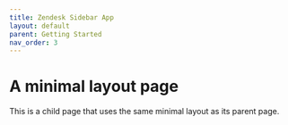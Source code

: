 ```yaml
---
title: Zendesk Sidebar App
layout: default
parent: Getting Started
nav_order: 3
---
```


# A minimal layout page

This is a child page that uses the same minimal layout as its parent page.
